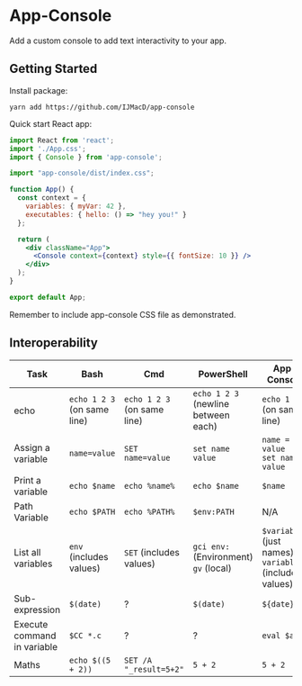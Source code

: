App-Console
===========
Add a custom console to add text interactivity to your app.

Getting Started
---------------

Install package:
```
yarn add https://github.com/IJMacD/app-console
```

Quick start React app:

```jsx
import React from 'react';
import './App.css';
import { Console } from 'app-console';

import "app-console/dist/index.css";

function App() {
  const context = {
    variables: { myVar: 42 },
    executables: { hello: () => "hey you!" }
  };

  return (
    <div className="App">
      <Console context={context} style={{ fontSize: 10 }} />
    </div>
  );
}

export default App;

```

Remember to include app-console CSS file as demonstrated.

Interoperability
----------------

|Task|Bash|Cmd|PowerShell|App-Console|
|----|----|---|----------|-----------|
|echo|`echo 1 2 3` (on same line)|`echo 1 2 3` (on same line)|`echo 1 2 3` (newline between each)|`echo 1 2 3` (on same line)|
|Assign a variable|`name=value`|`SET name=value`|`set name value`|`name = value`<br>`set name value`|
|Print a variable|`echo $name`|`echo %name%`|`echo $name`|`$name`|
|Path Variable|`echo $PATH`|`echo %PATH%`|`$env:PATH`|N/A|
|List all variables|`env` (includes values)|`SET` (includes values)|`gci env:` (Environment) `gv` (local)|`$variables` (just names) `variables` (includes values)|
|Sub-expression|`$(date)`|?|`$(date)`|`${date}`|
|Execute command in variable|`$CC *.c`|?|?|`eval $a`|
|Maths|`echo $((5 + 2))`|`SET /A "_result=5+2"`|`5 + 2`|`5 + 2`|